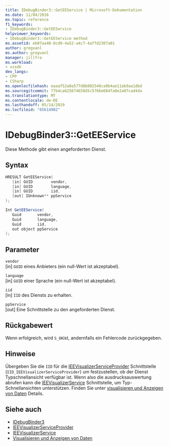 ```yaml
---
title: IDebugBinder3::GetEEService | Microsoft-Dokumentation
ms.date: 11/04/2016
ms.topic: reference
f1_keywords:
- IDebugBinder3::GetEEService
helpviewer_keywords:
- IDebugBinder3::GetEEService method
ms.assetid: eb07aa40-8cd9-4a52-a4c7-4affd2307a01
author: gregvanl
ms.author: gregvanl
manager: jillfra
ms.workload:
- vssdk
dev_langs:
- CPP
- CSharp
ms.openlocfilehash: eaaaf52a0a577d8b802540ca9b4ae11ab9aa1dbd
ms.sourcegitcommit: 77b4ca625674658d5c5766e684fa0e2a07cad4da
ms.translationtype: MT
ms.contentlocale: de-DE
ms.lasthandoff: 05/14/2019
ms.locfileid: "65614902"
---
```

# <a name="idebugbinder3geteeservice"></a>IDebugBinder3::GetEEService
Diese Methode gibt einen angeforderten Dienst.

## <a name="syntax"></a>Syntax

```cpp
HRESULT GetEEService(
   [in] GUID        vendor,
   [in] GUID        language,
   [in] GUID        iid,
   [out] IUnknown** ppService
);
```

```csharp
Int GetEEService(
   Guid       vendor,
   Guid       language,
   Guid       iid,
   out object ppService
);
```

## <a name="parameters"></a>Parameter
`vendor`\
[in] `GUID` eines Anbieters (ein null-Wert ist akzeptabel).

`language`\
[in] `GUID` einer Sprache (ein null-Wert ist akzeptabel).

`iid`\
[in] `IID` des Diensts zu erhalten.

`ppService`\
[out] Eine Schnittstelle zu den angeforderten Dienst.

## <a name="return-value"></a>Rückgabewert
 Wenn erfolgreich, wird `S_OK`ist, andernfalls ein Fehlercode zurückgegeben.

## <a name="remarks"></a>Hinweise
 Übergeben Sie die `IID` für die [IEEVisualizerServiceProvider](../../../extensibility/debugger/reference/ieevisualizerserviceprovider.md) Schnittstelle (`IID_IEEVisualizerServiceProvider`) um festzustellen, ob der Dienst Typschnellansicht verfügbar ist. Wenn also die ausdrucksauswertung abrufen kann die [IEEVisualizerService](../../../extensibility/debugger/reference/ieevisualizerservice.md) Schnittstelle, um Typ-Schnellansichten unterstützen. Finden Sie unter [visualisieren und Anzeigen von Daten](../../../extensibility/debugger/visualizing-and-viewing-data.md) Details.

## <a name="see-also"></a>Siehe auch
- [IDebugBinder3](../../../extensibility/debugger/reference/idebugbinder3.md)
- [IEEVisualizerServiceProvider](../../../extensibility/debugger/reference/ieevisualizerserviceprovider.md)
- [IEEVisualizerService](../../../extensibility/debugger/reference/ieevisualizerservice.md)
- [Visualisieren und Anzeigen von Daten](../../../extensibility/debugger/visualizing-and-viewing-data.md)